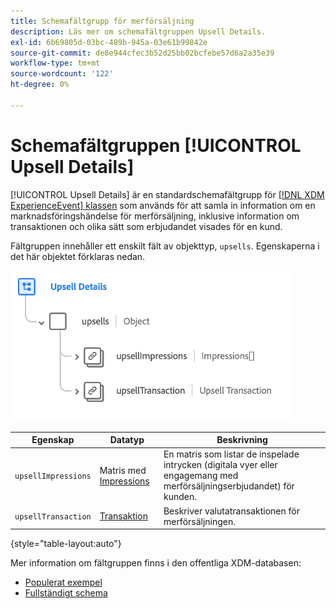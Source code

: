 ```yaml
---
title: Schemafältgrupp för merförsäljning
description: Läs mer om schemafältgruppen Upsell Details.
exl-id: 6b69805d-03bc-489b-945a-03e61b99842e
source-git-commit: de8e944cfec3b52d25bb02bcfebe57d6a2a35e39
workflow-type: tm+mt
source-wordcount: '122'
ht-degree: 0%

---
```


# Schemafältgruppen [!UICONTROL Upsell Details]

[!UICONTROL Upsell Details] är en standardschemafältgrupp för [[!DNL XDM ExperienceEvent] klassen](../../classes/experienceevent.md) som används för att samla in information om en marknadsföringshändelse för merförsäljning, inklusive information om transaktionen och olika sätt som erbjudandet visades för en kund.

Fältgruppen innehåller ett enskilt fält av objekttyp, `upsells`. Egenskaperna i det här objektet förklaras nedan.

![Struktur för merförsäljningsinformation](../../images/field-groups/upsell-details.png)

| Egenskap | Datatyp | Beskrivning |
| --- | --- | --- |
| `upsellImpressions` | Matris med [Impressions](../../data-types/impressions.md) | En matris som listar de inspelade intrycken (digitala vyer eller engagemang med merförsäljningserbjudandet) för kunden. |
| `upsellTransaction` | [Transaktion](../../data-types/transaction.md) | Beskriver valutatransaktionen för merförsäljningen. |

{style="table-layout:auto"}

Mer information om fältgruppen finns i den offentliga XDM-databasen:

* [Populerat exempel](https://github.com/adobe/xdm/blob/master/components/fieldgroups/experience-event/industry-verticals/experienceevent-upsell-details.example.1.json)
* [Fullständigt schema](https://github.com/adobe/xdm/blob/master/components/fieldgroups/experience-event/industry-verticals/experienceevent-upsell-details.schema.json)
